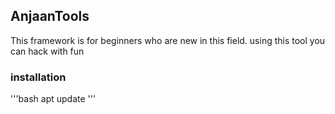 ## AnjaanTools
This framework is for beginners who are new in this field. using this tool you can hack with fun

### installation
'''bash
apt update
'''
